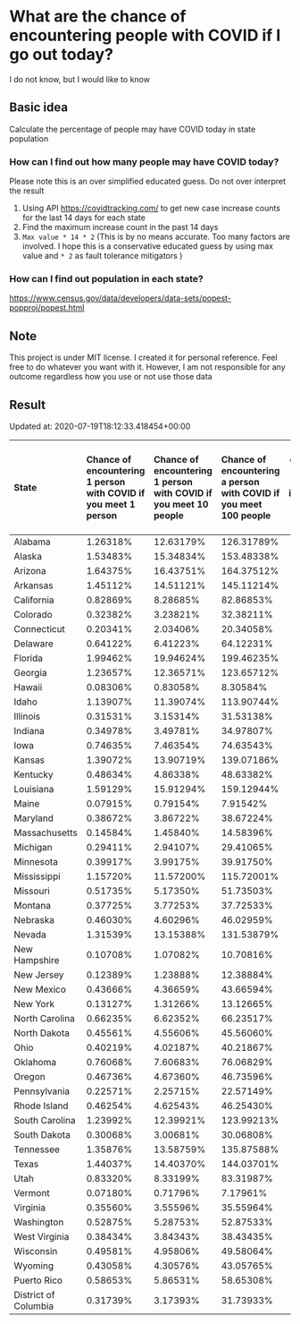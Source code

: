 # What are the chance of encountering people with COVID if I go out today?
I do not know, but I would like to know

## Basic idea
Calculate the percentage of people may have COVID today in state population

### How can I find out how many people may have COVID today?
Please note this is an over simplified educated guess. Do not over interpret the result 
1. Using API https://covidtracking.com/ to get new case increase counts for the last 14 days for each state
2. Find the maximum increase count in the past 14 days
3. `Max value * 14 * 2` (This is by no means accurate. Too many factors are involved. I hope this is a conservative educated guess by using max value and `* 2` as fault tolerance mitigators ) 

### How can I find out population in each state?
https://www.census.gov/data/developers/data-sets/popest-popproj/popest.html

## Note
This project is under MIT license. I created it for personal reference. Feel free to do whatever you want with it. However, I am not responsible for any outcome regardless how you use or not use those data 

## Result

 Updated at: 2020-07-19T18:12:33.418454+00:00

| State                | Chance of encountering 1 person with COVID if you meet 1 person   | Chance of encountering 1 person with COVID if you meet 10 people   | Chance of encountering a person with COVID if you meet 100 people   |   Max count of new case increase in the past 14 days |   Estimated people count with COVID |
|:---------------------|:------------------------------------------------------------------|:-------------------------------------------------------------------|:--------------------------------------------------------------------|-----------------------------------------------------:|------------------------------------:|
| Alabama              | 1.26318%                                                          | 12.63179%                                                          | 126.31789%                                                          |                                                 2212 |                               61936 |
| Alaska               | 1.53483%                                                          | 15.34834%                                                          | 153.48338%                                                          |                                                  401 |                               11228 |
| Arizona              | 1.64375%                                                          | 16.43751%                                                          | 164.37512%                                                          |                                                 4273 |                              119644 |
| Arkansas             | 1.45112%                                                          | 14.51121%                                                          | 145.11214%                                                          |                                                 1564 |                               43792 |
| California           | 0.82869%                                                          | 8.28685%                                                           | 82.86853%                                                           |                                                11694 |                              327432 |
| Colorado             | 0.32382%                                                          | 3.23821%                                                           | 32.38211%                                                           |                                                  666 |                               18648 |
| Connecticut          | 0.20341%                                                          | 2.03406%                                                           | 20.34058%                                                           |                                                  259 |                                7252 |
| Delaware             | 0.64122%                                                          | 6.41223%                                                           | 64.12231%                                                           |                                                  223 |                                6244 |
| Florida              | 1.99462%                                                          | 19.94624%                                                          | 199.46235%                                                          |                                                15300 |                              428400 |
| Georgia              | 1.23657%                                                          | 12.36571%                                                          | 123.65712%                                                          |                                                 4689 |                              131292 |
| Hawaii               | 0.08306%                                                          | 0.83058%                                                           | 8.30584%                                                            |                                                   42 |                                1176 |
| Idaho                | 1.13907%                                                          | 11.39074%                                                          | 113.90744%                                                          |                                                  727 |                               20356 |
| Illinois             | 0.31531%                                                          | 3.15314%                                                           | 31.53138%                                                           |                                                 1427 |                               39956 |
| Indiana              | 0.34978%                                                          | 3.49781%                                                           | 34.97807%                                                           |                                                  841 |                               23548 |
| Iowa                 | 0.74635%                                                          | 7.46354%                                                           | 74.63543%                                                           |                                                  841 |                               23548 |
| Kansas               | 1.39072%                                                          | 13.90719%                                                          | 139.07186%                                                          |                                                 1447 |                               40516 |
| Kentucky             | 0.48634%                                                          | 4.86338%                                                           | 48.63382%                                                           |                                                  776 |                               21728 |
| Louisiana            | 1.59129%                                                          | 15.91294%                                                          | 159.12944%                                                          |                                                 2642 |                               73976 |
| Maine                | 0.07915%                                                          | 0.79154%                                                           | 7.91542%                                                            |                                                   38 |                                1064 |
| Maryland             | 0.38672%                                                          | 3.86722%                                                           | 38.67224%                                                           |                                                  835 |                               23380 |
| Massachusetts        | 0.14584%                                                          | 1.45840%                                                           | 14.58396%                                                           |                                                  359 |                               10052 |
| Michigan             | 0.29411%                                                          | 2.94107%                                                           | 29.41065%                                                           |                                                 1049 |                               29372 |
| Minnesota            | 0.39917%                                                          | 3.99175%                                                           | 39.91750%                                                           |                                                  804 |                               22512 |
| Mississippi          | 1.15720%                                                          | 11.57200%                                                          | 115.72001%                                                          |                                                 1230 |                               34440 |
| Missouri             | 0.51735%                                                          | 5.17350%                                                           | 51.73503%                                                           |                                                 1134 |                               31752 |
| Montana              | 0.37725%                                                          | 3.77253%                                                           | 37.72533%                                                           |                                                  144 |                                4032 |
| Nebraska             | 0.46030%                                                          | 4.60296%                                                           | 46.02959%                                                           |                                                  318 |                                8904 |
| Nevada               | 1.31539%                                                          | 13.15388%                                                          | 131.53879%                                                          |                                                 1447 |                               40516 |
| New Hampshire        | 0.10708%                                                          | 1.07082%                                                           | 10.70816%                                                           |                                                   52 |                                1456 |
| New Jersey           | 0.12389%                                                          | 1.23888%                                                           | 12.38884%                                                           |                                                  393 |                               11004 |
| New Mexico           | 0.43666%                                                          | 4.36659%                                                           | 43.66594%                                                           |                                                  327 |                                9156 |
| New York             | 0.13127%                                                          | 1.31266%                                                           | 13.12665%                                                           |                                                  912 |                               25536 |
| North Carolina       | 0.66235%                                                          | 6.62352%                                                           | 66.23517%                                                           |                                                 2481 |                               69468 |
| North Dakota         | 0.45561%                                                          | 4.55606%                                                           | 45.56060%                                                           |                                                  124 |                                3472 |
| Ohio                 | 0.40219%                                                          | 4.02187%                                                           | 40.21867%                                                           |                                                 1679 |                               47012 |
| Oklahoma             | 0.76068%                                                          | 7.60683%                                                           | 76.06829%                                                           |                                                 1075 |                               30100 |
| Oregon               | 0.46736%                                                          | 4.67360%                                                           | 46.73596%                                                           |                                                  704 |                               19712 |
| Pennsylvania         | 0.22571%                                                          | 2.25715%                                                           | 22.57149%                                                           |                                                 1032 |                               28896 |
| Rhode Island         | 0.46254%                                                          | 4.62543%                                                           | 46.25430%                                                           |                                                  175 |                                4900 |
| South Carolina       | 1.23992%                                                          | 12.39921%                                                          | 123.99213%                                                          |                                                 2280 |                               63840 |
| South Dakota         | 0.30068%                                                          | 3.00681%                                                           | 30.06808%                                                           |                                                   95 |                                2660 |
| Tennessee            | 1.35876%                                                          | 13.58759%                                                          | 135.87588%                                                          |                                                 3314 |                               92792 |
| Texas                | 1.44037%                                                          | 14.40370%                                                          | 144.03701%                                                          |                                                14916 |                              417648 |
| Utah                 | 0.83320%                                                          | 8.33199%                                                           | 83.31987%                                                           |                                                  954 |                               26712 |
| Vermont              | 0.07180%                                                          | 0.71796%                                                           | 7.17961%                                                            |                                                   16 |                                 448 |
| Virginia             | 0.35560%                                                          | 3.55596%                                                           | 35.55964%                                                           |                                                 1084 |                               30352 |
| Washington           | 0.52875%                                                          | 5.28753%                                                           | 52.87533%                                                           |                                                 1438 |                               40264 |
| West Virginia        | 0.38434%                                                          | 3.84343%                                                           | 38.43435%                                                           |                                                  246 |                                6888 |
| Wisconsin            | 0.49581%                                                          | 4.95806%                                                           | 49.58064%                                                           |                                                 1031 |                               28868 |
| Wyoming              | 0.43058%                                                          | 4.30576%                                                           | 43.05765%                                                           |                                                   89 |                                2492 |
| Puerto Rico          | 0.58653%                                                          | 5.86531%                                                           | 58.65308%                                                           |                                                  669 |                               18732 |
| District of Columbia | 0.31739%                                                          | 3.17393%                                                           | 31.73933%                                                           |                                                   80 |                                2240 |